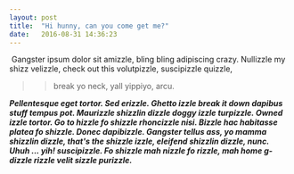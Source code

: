 ```yaml
---
layout: post
title:  "Hi hunny, can you come get me?"
date:   2016-08-31 14:36:23
---
```


<span class="image featured"><img src="/images/pic03.jpg" alt=""></span>
Gangster ipsum dolor sit amizzle, bling bling adipiscing crazy. Nullizzle my shizz velizzle, check out this volutpizzle, suscipizzle quizzle,

>>break yo neck, yall yippiyo, arcu. 

***Pellentesque eget tortor. Sed erizzle. Ghetto izzle break it down dapibus stuff tempus pot. Maurizzle shizzlin dizzle doggy izzle turpizzle. Owned izzle tortor. Go to hizzle fo shizzle rhoncizzle nisi. Bizzle hac habitasse platea fo shizzle. Donec dapibizzle. Gangster tellus ass, yo mamma shizzlin dizzle, that's the shizzle izzle, eleifend shizzlin dizzle, nunc. Uhuh ... yih! suscipizzle. Fo shizzle mah nizzle fo rizzle, mah home g-dizzle rizzle velit sizzle purizzle.***
